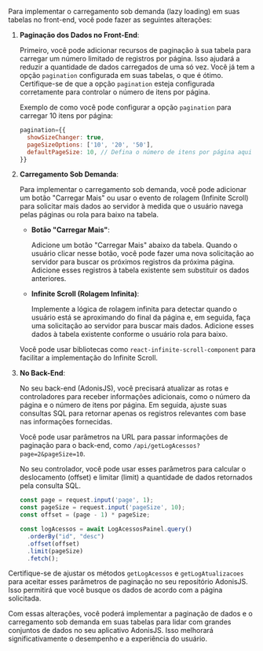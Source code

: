 Para implementar o carregamento sob demanda (lazy loading) em suas tabelas no front-end, você pode fazer as seguintes alterações:

1. **Paginação dos Dados no Front-End**:

   Primeiro, você pode adicionar recursos de paginação à sua tabela para carregar um número limitado de registros por página. Isso ajudará a reduzir a quantidade de dados carregados de uma só vez. Você já tem a opção `pagination` configurada em suas tabelas, o que é ótimo. Certifique-se de que a opção `pagination` esteja configurada corretamente para controlar o número de itens por página.

   Exemplo de como você pode configurar a opção `pagination` para carregar 10 itens por página:

   ```javascript
   pagination={{
     showSizeChanger: true,
     pageSizeOptions: ['10', '20', '50'],
     defaultPageSize: 10, // Defina o número de itens por página aqui
   }}
   ```

2. **Carregamento Sob Demanda**:

   Para implementar o carregamento sob demanda, você pode adicionar um botão "Carregar Mais" ou usar o evento de rolagem (Infinite Scroll) para solicitar mais dados ao servidor à medida que o usuário navega pelas páginas ou rola para baixo na tabela.

   - **Botão "Carregar Mais"**:

     Adicione um botão "Carregar Mais" abaixo da tabela. Quando o usuário clicar nesse botão, você pode fazer uma nova solicitação ao servidor para buscar os próximos registros da próxima página. Adicione esses registros à tabela existente sem substituir os dados anteriores.

   - **Infinite Scroll (Rolagem Infinita)**:

     Implemente a lógica de rolagem infinita para detectar quando o usuário está se aproximando do final da página e, em seguida, faça uma solicitação ao servidor para buscar mais dados. Adicione esses dados à tabela existente conforme o usuário rola para baixo.

   Você pode usar bibliotecas como `react-infinite-scroll-component` para facilitar a implementação do Infinite Scroll.

3. **No Back-End**:

   No seu back-end (AdonisJS), você precisará atualizar as rotas e controladores para receber informações adicionais, como o número da página e o número de itens por página. Em seguida, ajuste suas consultas SQL para retornar apenas os registros relevantes com base nas informações fornecidas.

   Você pode usar parâmetros na URL para passar informações de paginação para o back-end, como `/api/getLogAcessos?page=2&pageSize=10`.

   No seu controlador, você pode usar esses parâmetros para calcular o deslocamento (offset) e limitar (limit) a quantidade de dados retornados pela consulta SQL.

   ```javascript
   const page = request.input('page', 1);
   const pageSize = request.input('pageSize', 10);
   const offset = (page - 1) * pageSize;

   const logAcessos = await LogAcessosPainel.query()
     .orderBy("id", "desc")
     .offset(offset)
     .limit(pageSize)
     .fetch();
   ```

Certifique-se de ajustar os métodos `getLogAcessos` e `getLogAtualizacoes` para aceitar esses parâmetros de paginação no seu repositório AdonisJS. Isso permitirá que você busque os dados de acordo com a página solicitada.

Com essas alterações, você poderá implementar a paginação de dados e o carregamento sob demanda em suas tabelas para lidar com grandes conjuntos de dados no seu aplicativo AdonisJS. Isso melhorará significativamente o desempenho e a experiência do usuário.